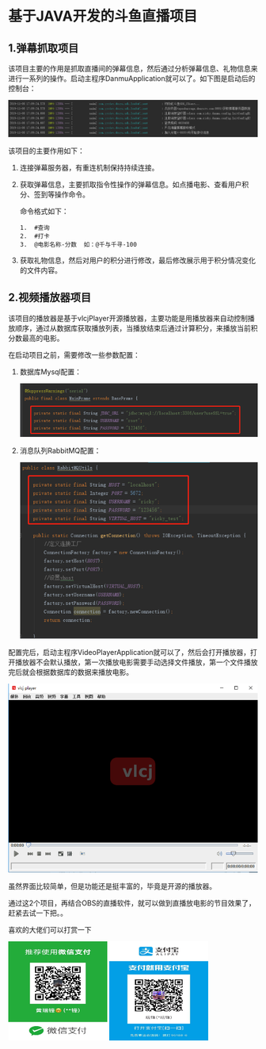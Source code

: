 # 						         	**基于JAVA开发的斗鱼直播项目**

## 1.弹幕抓取项目

​	该项目主要的作用是抓取直播间的弹幕信息，然后通过分析弹幕信息、礼物信息来进行一系列的操作。启动主程序DanmuApplication就可以了。如下图是启动后的控制台：

![](/img/danmuConsole.png)

 该项目的主要作用如下：

1. 连接弹幕服务器，有重连机制保持持续连接。

2. 获取弹幕信息，主要抓取指令性操作的弹幕信息。如点播电影、查看用户积分、签到等操作命令。

   命令格式如下：

   ```
   1.  #查询  
   2.  #打卡  
   3.  @电影名称-分数  如：@千与千寻-100
   ```

3. 获取礼物信息，然后对用户的积分进行修改，最后修改展示用于积分情况变化的文件内容。



## 2.视频播放器项目

​	该项目的播放器是基于vlcjPlayer开源播放器，主要功能是用播放器来自动控制播放顺序，通过从数据库获取播放列表，当播放结束后通过计算积分，来播放当前积分数最高的电影。

在启动项目之前，需要修改一些参数配置：

1. 数据库Mysql配置：

   ![](/img/videoDB.png)

2. 消息队列RabbitMQ配置：

   ![](/img/videoRabbitMQ.png)

配置完后，启动主程序VideoPlayerApplication就可以了，然后会打开播放器，打开播放器不会默认播放，第一次播放电影需要手动选择文件播放，第一个文件播放完后就会根据数据库的数据来播放电影。

![](/img/video.png)

虽然界面比较简单，但是功能还是挺丰富的，毕竟是开源的播放器。

通过这2个项目，再结合OBS的直播软件，就可以做到直播放电影的节目效果了，赶紧去试一下把。。

喜欢的大佬们可以打赏一下

<div>

<img src="/img/wxpay.jpg" height="200" width="200" >

<img src="/img/alipay.jpg" height="200" width="200" >

 </div>


